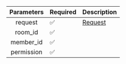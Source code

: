 | Parameters | Required           | Description           |
|:----------:|--------------------|-----------------------|
|  request   | :white_check_mark: | [Request](Request.md) |
|  room_id   | :white_check_mark: |                       |
| member_id  | :white_check_mark: |                       |
| permission | :white_check_mark: |                       |
